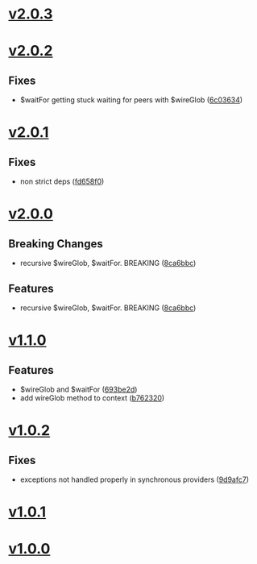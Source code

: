 <a name="v2.0.3"></a>
# [v2.0.3](https://github.com/mcasimir/bootwire/compare/v2.0.2...v2.0.3)

<a name="v2.0.2"></a>
# [v2.0.2](https://github.com/mcasimir/bootwire/compare/v2.0.1...v2.0.2)

## Fixes

- $waitFor getting stuck waiting for peers with $wireGlob ([6c03634](https://github.com/mcasimir/bootwire/commits/6c0363404e5f2e67215edd31077f0a196390fd4b))

<a name="v2.0.1"></a>
# [v2.0.1](https://github.com/mcasimir/bootwire/compare/v2.0.0...v2.0.1)

## Fixes

- non strict deps ([fd658f0](https://github.com/mcasimir/bootwire/commits/fd658f0e5969d25f7551352169cecdb62c3fb8ac))

<a name="v2.0.0"></a>
# [v2.0.0](https://github.com/mcasimir/bootwire/compare/v1.1.0...v2.0.0)

## Breaking Changes

- recursive $wireGlob, $waitFor. BREAKING ([8ca6bbc](https://github.com/mcasimir/bootwire/commits/8ca6bbc588809a81f6ded050c294d4625ac7e12f))

## Features

- recursive $wireGlob, $waitFor. BREAKING ([8ca6bbc](https://github.com/mcasimir/bootwire/commits/8ca6bbc588809a81f6ded050c294d4625ac7e12f))

<a name="v1.1.0"></a>
# [v1.1.0](https://github.com/mcasimir/bootwire/compare/v1.0.2...v1.1.0)

## Features

- $wireGlob and $waitFor ([693be2d](https://github.com/mcasimir/bootwire/commits/693be2d1e2f12e3e8fcce977e198e966678b6673))
- add wireGlob method to context ([b762320](https://github.com/mcasimir/bootwire/commits/b7623203bd789201e6acedf6849bcdfe9991e982))

<a name="v1.0.2"></a>
# [v1.0.2](https://github.com/mcasimir/bootwire/compare/v1.0.1...v1.0.2)

## Fixes

- exceptions not handled properly in synchronous providers ([9d9afc7](https://github.com/mcasimir/bootwire/commits/9d9afc758c1e1d32f2502215d8deb2a3328f7d9a))

<a name="v1.0.1"></a>
# [v1.0.1](https://github.com/mcasimir/bootwire/compare/v1.0.0...v1.0.1)

<a name="v1.0.0"></a>
# [v1.0.0](https://github.com/mcasimir/bootwire/commits/v1.0.0)

